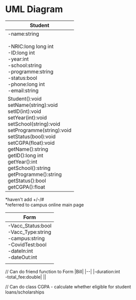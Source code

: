 # UML Diagram

|Student|
|--|
|-name:string <br> <br> -NRIC:long long int <br> -ID:long int <br> -year:int <br> -school:string <br> -programme:string <br> -status:bool <br> -phone:long int <br> -email:string|
|Student():void<br>setName(string):void<br>setID(int):void<br>setYear(int):void<br>setSchool(string):void<br>setProgramme(string):void<br>setStatus(bool):void<br>setCGPA(float):void<br>getName():string<br>getID():long int<br>getYear():int<br>getSchool():string<br>getProgramme():string<br>getStatus():bool<br>getCGPA():float|

*haven't add +/-/# <br>
*referred to campus online main page

|Form|
|--|
|-Vacc_Status:bool <br> -Vacc_Type:string <br> -campus:string <br> -CovidTest:bool <br> -dateIn:int <br> -dateOut:int|
||


// Can do friend function to Form
|Bill|
|--|
|-duration:int <br> -total_fee:double|
||


// Can do class CGPA - calculate whether eligible for student loans/scholarships
